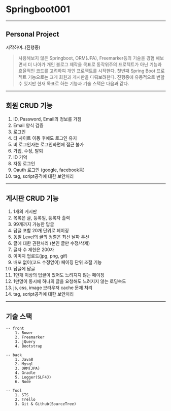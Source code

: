 # Springboot001

----
## Personal Project
시작하며..(진행중)

> 사용해보지 않은 Springboot, ORM(JPA), Freemarker등의 기술을 경험 해보면서 더 나아가 개인 블로그 제작을 목표로 동작위주의 프로젝트가 아닌 기능과 효율적인 코드를 고려하여 개인 프로젝트를 시작한다. 첫번째 Spring Boot 프로젝트 기능으로는 크게 회원과 게시판을 다뤄보려한다.
진행중에 유동적으로 변할 수 있지만 현재 목표로 하는 기능과 기술 스택은 다음과 같다.

----
## 회원 CRUD 기능
1. ID, Password, Email의 정보를 가짐
2. Email 양식 검증
3. 로그인
4. 타 사이트 이동 후에도 로그인 유지
5. 비 로그인자는 로그인화면에 접근 불가
6. 가입, 수정, 탈퇴
7. ID 기억
8. 자동 로그인
9. Oauth 로그인 (google, facebook등)
10. tag, script공격에 대한 보안처리

----
## 게시판 CRUD 기능
1. 1개의 게시판
2. 목록은 글, 등록일, 등록자 출력
3. 99개까지 가능한 답글
4. 답글 포함 20개 단위로 페이징
5. 동일 Level의 글의 정렬은 최신 날짜 우선
6. 글에 대한 권한처리 (본인 글만 수정/삭제)
7. 글자 수 제한은 200자
8. 이미지 업로드(jpg, png, gif)
9. 배포 없이(코드 수정없이) 페이징 단위 조절 기능
10. 답글에 답글
11. 1만개 이상의 답글이 있어도 느려지지 않는 페이징
12. 1만명이 동시에 하나의 글을 요청해도 느려지지 않는 로딩속도
13. js, css, image 브라우저 cache 문제 처리
14. tag, script공격에 대한 보안처리

----
## 기술 스택
```
-- front
    1. Bower
    2. Freemarker
    3. jQuery
    4. Bootstrap
```
```
-- back
    1. Java8
    2. Mysql
    3. ORM(JPA)
    4. Gradle
    5. Logger(SLF4J)
    6. Node
```
```
-- Tool
    1. STS
    2. Trello
    3. Git & Github(SourceTree)
```
